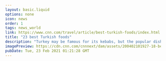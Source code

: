```yaml
---
layout: basic.liquid
options: none
icon: news
order: 1
tags: news_world
link: https://www.cnn.com/travel/article/best-turkish-foods/index.html
title: "23 best Turkish foods"
description: "Turkey may be famous for its kebabs, but the popular dish is just the tip of the iceberg when it comes to Turkish cuisine."
imagePreview: https://cdn.cnn.com/cnnnext/dam/assets/200402101927-18-best-turkish-foods-lahmacun-video-synd-2.jpg
pubDate: Tue, 23 Feb 2021 01:21:28 GMT
---
```

